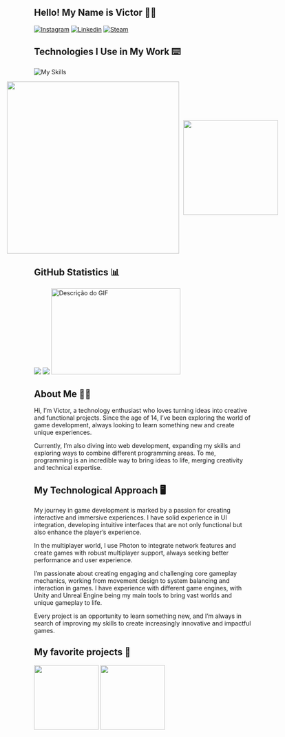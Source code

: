 ## Hello! My Name is Victor 🖐🏻
[![Instagram](https://go-skill-icons.vercel.app/api/icons?i=instagram)](https://www.instagram.com/vito0r___/)
[![Linkedin](https://go-skill-icons.vercel.app/api/icons?i=linkedin)](https://www.linkedin.com/in/victorguilhermesantos/)
[![Steam](https://go-skill-icons.vercel.app/api/icons?i=steam)](https://steamcommunity.com/id/Japa20/)


<div style="display: inline_block"></div>



## Technologies I Use in My Work ⌨️
![My Skills](https://go-skill-icons.vercel.app/api/icons?i=unity,cs,net,unreal,cpp,cmake,js,html,css,ts,py,react,tailwind,nextjs,nodejs,git,rider,vscode,visualstudio,postgres,postman,notion&perline=11)


<div style="display: flex; align-items: center; justify-content: center; gap: 10px;">
  <img width="400px"src="https://github-readme-stats.vercel.app/api/wakatime?username=VictorGuilherme12&theme=radical&hide_border=true">
  <img height="220px" src="https://github-readme-stats.vercel.app/api/top-langs/?username=VictorGuilherme12&theme=radical&show_icons=true&hide_border=true&layout=donut">
</div>







<div style="display: inline_block"></div>


## GitHub Statistics 📊

<div>
  
<img src="http://github-profile-summary-cards.vercel.app/api/cards/profile-details?username=VictorGuilherme12&theme=radical">
<img src="http://github-profile-summary-cards.vercel.app/api/cards/stats?username=VictorGuilherme12&theme=radical">
<img src="src/laptop.gif" alt="Descrição do GIF" width="300" height="200"/>

</div>




  <div style="display: inline_block"></div>

  ## About Me 👋🏻
  
 Hi, I’m Victor, a technology enthusiast who loves turning ideas into creative and functional projects. Since the age of 14, I’ve been exploring the world of game development, always looking to learn something new and create unique experiences.

Currently, I’m also diving into web development, expanding my skills and exploring ways to combine different programming areas. To me, programming is an incredible way to bring ideas to life, merging creativity and technical expertise.

<div style="display: inline_block"></div>


 ##  My Technological Approach 🖥️

My journey in game development is marked by a passion for creating interactive and immersive experiences. I have solid experience in UI integration, developing intuitive interfaces that are not only functional but also enhance the player’s experience.

In the multiplayer world, I use Photon to integrate network features and create games with robust multiplayer support, always seeking better performance and user experience.

I’m passionate about creating engaging and challenging core gameplay mechanics, working from movement design to system balancing and interaction in games. I have experience with different game engines, with Unity and Unreal Engine being my main tools to bring vast worlds and unique gameplay to life.

Every project is an opportunity to learn something new, and I’m always in search of improving my skills to create increasingly innovative and impactful games.


<div style="display: inline_block"></div>

## My favorite projects 📌

<div>
  <img height="150" src="https://github-readme-stats.vercel.app/api/pin/?username=VictorGuilherme12&repo=ReSize&theme=radical&">
  <img height="150" src="https://github-readme-stats.vercel.app/api/pin/?username=VictorGuilherme12&repo=SplineCppClass&theme=radical&">



   
</div>







